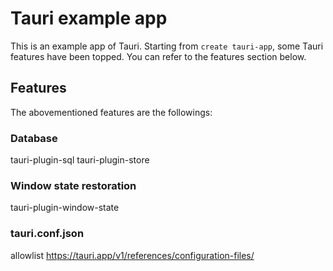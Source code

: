 # Tauri example app

This is an example app of Tauri. Starting from ```create tauri-app```, some Tauri features have been topped. You can refer to the features section below.

## Features

The abovementioned features are the followings:

### Database
tauri-plugin-sql
tauri-plugin-store

### Window state restoration
tauri-plugin-window-state

### tauri.conf.json
allowlist
https://tauri.app/v1/references/configuration-files/
